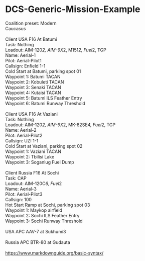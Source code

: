 # DCS-Generic-Mission-Example

Coalition preset: Modern<br>
Caucasus<br>
<br>
Client USA F16 At Batumi<br>
Task: Nothing<br>
Loadout: AIM-120*2, AIM-9X*2, M151*2, Fuel*2, TGP<br>
Name: Aerial-1<br>
Pilot: Aerial-Pilot1<br>
Callsign: Enfield 1-1<br>
Cold Start at Batumi, parking spot 01<br>
Waypoint 1: Batumi TACAN<br>
Waypoint 2: Kobuleti TACAN<br>
Waypoint 3: Senaki TACAN<br>
Waypoint 4: Kutaisi TACAN<br>
Waypoint 5: Batumi ILS Feather Entry<br>
Waypoint 6: Batumi Runway Threshold<br>
<br>
Client USA F16 At Vaziani<br>
Task: Nothing<br>
Loadout: AIM-120*2, AIM-9X*2, MK-82SE*4, Fuel*2, TGP<br>
Name: Aerial-2<br>
Pilot: Aerial-Pilot2<br>
Callsign: UZI 1-1<br>
Cold Start at Vaziani, parking spot 02<br>
Waypoint 1: Vaziani TACAN<br>
Waypoint 2: Tbilisi Lake<br>
Waypoint 3: Soganlug Fuel Dump<br>
<br>
Client Russia F16 At Sochi<br>
Task: CAP<br>
Loadout: AIM-120C*6, Fuel*2<br>
Name: Aerial-3<br>
Pilot: Aerial-Pilot3<br>
Callsign: 100<br>
Hot Start Ramp at Sochi, parking spot 03<br>
Waypoint 1: Maykop airfield<br>
Waypoint 2: Sochi ILS Feather Entry<br>
Waypoint 3: Sochi Runway Threshold<br>
<br>
USA APC AAV-7 at Sukhumi3<br>
<br>
Russia APC BTR-80 at Gudauta<br>
<br>
https://www.markdownguide.org/basic-syntax/<br>

